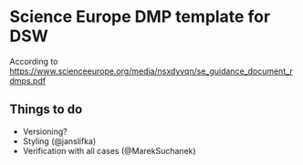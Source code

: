 # Science Europe DMP template for DSW

According to https://www.scienceeurope.org/media/nsxdyvqn/se_guidance_document_rdmps.pdf

## Things to do

* Versioning?
* Styling (@janslifka)
* Verification with all cases (@MarekSuchanek)
